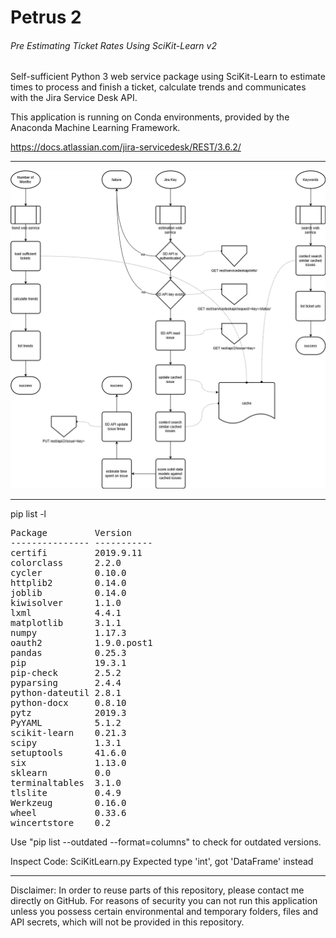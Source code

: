 # Petrus 2
###### Pre Estimating Ticket Rates Using SciKit-Learn v2

Self-sufficient Python 3 web service package using SciKit-Learn to estimate times to process and finish a ticket, calculate trends and communicates with the Jira Service Desk API.

This application is running on Conda environments, provided by the Anaconda Machine Learning Framework.

https://docs.atlassian.com/jira-servicedesk/REST/3.6.2/

___

![Petrus 2 Flow Chart](src/petrus_v2.png "Petrus 2 Flow Chart")

___

pip list -l
<pre>
Package         Version
--------------- -----------
certifi         2019.9.11
colorclass      2.2.0
cycler          0.10.0
httplib2        0.14.0
joblib          0.14.0
kiwisolver      1.1.0
lxml            4.4.1
matplotlib      3.1.1
numpy           1.17.3
oauth2          1.9.0.post1
pandas          0.25.3
pip             19.3.1
pip-check       2.5.2
pyparsing       2.4.4
python-dateutil 2.8.1
python-docx     0.8.10
pytz            2019.3
PyYAML          5.1.2
scikit-learn    0.21.3
scipy           1.3.1
setuptools      41.6.0
six             1.13.0
sklearn         0.0
terminaltables  3.1.0
tlslite         0.4.9
Werkzeug        0.16.0
wheel           0.33.6
wincertstore    0.2
</pre>

Use "pip list --outdated --format=columns" to check for outdated versions.

Inspect Code:
SciKitLearn.py
Expected type 'int', got 'DataFrame' instead

___

Disclaimer: In order to reuse parts of this repository, please contact me directly on GitHub. For reasons of security you can not run this application unless you possess certain environmental and temporary folders, files and API secrets, which will not be provided in this repository.